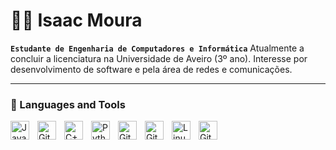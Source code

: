 # 🏄‍♂️ Isaac Moura

**`Estudante de Engenharia de Computadores e Informática`**
Atualmente a concluir a licenciatura na Universidade de Aveiro (3º ano). Interesse por desenvolvimento de software e pela área de redes e comunicações.


---

### 🧰 Languages and Tools

<img align="left" alt="Java" width="30px" style="padding-right:10px;" src="https://cdn.jsdelivr.net/gh/devicons/devicon/icons/java/java-original.svg"/>

<img align="left" alt="GitHub" width="30px" style="padding-right:10px;"
src="https://cdn.jsdelivr.net/gh/devicons/devicon/icons/c/c-original.svg" />

<img align="left" alt="C++" width="30px" style="padding-right:10px;" src="https://cdn.jsdelivr.net/gh/devicons/devicon/icons/cplusplus/cplusplus-original.svg" />

<img align="left" alt="Python" width="30px" style="padding-right:10px;" src="https://cdn.jsdelivr.net/gh/devicons/devicon/icons/python/python-plain.svg" />

<img align="left" alt="GitHub" width="30px" style="padding-right:10px;" 
src="https://cdn.jsdelivr.net/gh/devicons/devicon/icons/javascript/javascript-original.svg" />     

<img align="left" alt="GitHub" width="30px" style="padding-right:10px;" 
src="https://cdn.jsdelivr.net/gh/devicons/devicon/icons/html5/html5-plain.svg" />

<img align="left" alt="Linux" width="30px" style="padding-right:10px;" src="https://cdn.jsdelivr.net/gh/devicons/devicon/icons/linux/linux-original.svg" />

<img align="left" alt="GitHub" width="30px" style="padding-right:10px;" src="https://cdn.jsdelivr.net/gh/devicons/devicon/icons/github/github-original.svg" />


 
     
     

